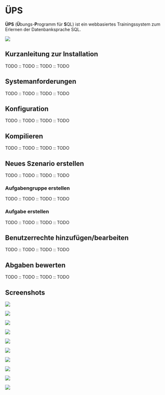 # ÜPS
**ÜPS** (**Ü**bungs-**P**rogramm für **S**QL) ist ein webbasiertes Trainingssystem zum Erlernen der Datenbanksprache SQL.

![](res/screenshots/ueps_neu_01.png)

## Kurzanleitung zur Installation
TODO :: TODO :: TODO :: TODO

## Systemanforderungen
TODO :: TODO :: TODO :: TODO

## Konfiguration
TODO :: TODO :: TODO :: TODO

## Kompilieren
TODO :: TODO :: TODO :: TODO

## Neues Szenario erstellen
TODO :: TODO :: TODO :: TODO

### Aufgabengruppe erstellen
TODO :: TODO :: TODO :: TODO

### Aufgabe erstellen
TODO :: TODO :: TODO :: TODO

## Benutzerrechte hinzufügen/bearbeiten
TODO :: TODO :: TODO :: TODO

## Abgaben bewerten
TODO :: TODO :: TODO :: TODO


## Screenshots
![](res/screenshots/ueps_01.png)

![](res/screenshots/ueps_02.png)

![](res/screenshots/ueps_03.png)

![](res/screenshots/ueps_04.png)

![](res/screenshots/ueps_05.png)

![](res/screenshots/ueps_06.png)

![](res/screenshots/ueps_07.png)

![](res/screenshots/ueps_08.png)

![](res/screenshots/ueps_09.png)

![](res/screenshots/ueps_10.png)
